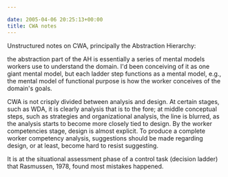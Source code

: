 ```yaml
---

date: 2005-04-06 20:25:13+00:00
title: CWA notes
---
```


Unstructured notes on CWA, principally the Abstraction Hierarchy:

the abstraction part of the AH is essentially a series of mental models workers use to understand the domain.  I'd been conceiving of it as one giant mental model, but each ladder step functions as a mental model, e.g., the mental model of functional purpose is how the worker conceives of the domain's goals.

CWA is not crisply divided between analysis and design.  At certain stages, such as WDA, it is clearly analysis that is to the fore; at middle conceptual steps, such as strategies and organizational analysis, the line is blurred, as the analysis starts to become more closely tied to design.  By the worker competencies stage, design is almost explicit.  To produce a complete worker competency analysis, suggestions should be made regarding design, or at least, become hard to resist suggesting.

It is at the situational assessment phase of a control task (decision ladder) that Rasmussen, 1978, found most mistakes happened.

